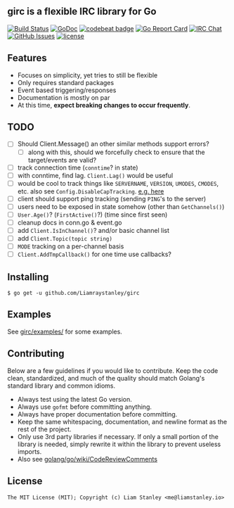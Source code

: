 ## girc is a flexible IRC library for Go

[![Build Status](https://travis-ci.org/Liamraystanley/girc.svg?branch=master)](https://travis-ci.org/Liamraystanley/girc)
[![GoDoc](https://godoc.org/github.com/Liamraystanley/girc?status.png)](https://godoc.org/github.com/Liamraystanley/girc)
[![codebeat badge](https://codebeat.co/badges/67d01d61-d5e9-4854-ae22-0ac262dd7690)](https://codebeat.co/projects/github-com-liamraystanley-girc)
[![Go Report Card](https://goreportcard.com/badge/github.com/Liamraystanley/girc)](https://goreportcard.com/report/github.com/Liamraystanley/girc)
[![IRC Chat](https://img.shields.io/badge/ByteIRC-%23L-blue.svg)](http://byteirc.org/channel/L)
[![GitHub Issues](https://img.shields.io/github/issues/Liamraystanley/girc.svg)](https://github.com/Liamraystanley/girc/issues)
[![license](https://img.shields.io/github/license/Liamraystanley/girc.svg)](https://raw.githubusercontent.com/Liamraystanley/girc/master/LICENSE)

## Features

- Focuses on simplicity, yet tries to still be flexible
- Only requires standard packages
- Event based triggering/responses
- Documentation is mostly on par
- At this time, **expect breaking changes to occur frequently**.

## TODO

- [ ] Should Client.Message() an other similar methods support errors?
  - [ ] along with this, should we forcefully check to ensure that the target/events are valid?
- [ ] track connection time (`conntime`? in state)
- [ ] with conntime, find lag. `Client.Lag()` would be useful
- [ ] would be cool to track things like `SERVERNAME`, `VERSION`, `UMODES`, `CMODES`, etc. also see `Config.DisableCapTracking`. [e.g. here](https://github.com/Liamraystanley/Code/blob/master/core/triggers.py#L40-L67)
- [ ] client should support ping tracking (sending `PING`'s to the server)
- [ ] users need to be exposed in state somehow (other than `GetChannels()`)
- [ ] `User.Age()`? (`FirstActive()`?) (time since first seen)
- [ ] cleanup docs in conn.go & event.go
- [ ] add `Client.IsInChannel()`? and/or basic channel list
- [ ] add `Client.Topic(topic string)`
- [ ] `MODE` tracking on a per-channel basis
- [ ] `Client.AddTmpCallback()` for one time use callbacks?

## Installing

    $ go get -u github.com/Liamraystanley/girc

## Examples

See [girc/examples/](https://github.com/Liamraystanley/girc/tree/master/example) for some examples.

## Contributing

Below are a few guidelines if you would like to contribute. Keep the code clean, standardized, and much of the quality should match Golang's standard library and common idioms.

   * Always test using the latest Go version.
   * Always use `gofmt` before committing anything.
   * Always have proper documentation before committing.
   * Keep the same whitespacing, documentation, and newline format as the rest of the project.
   * Only use 3rd party libraries if necessary. If only a small portion of the library is needed, simply rewrite it within the library to prevent useless imports.
   * Also see [golang/go/wiki/CodeReviewComments](https://github.com/golang/go/wiki/CodeReviewComments)

## License

```
The MIT License (MIT); Copyright (c) Liam Stanley <me@liamstanley.io>
```

